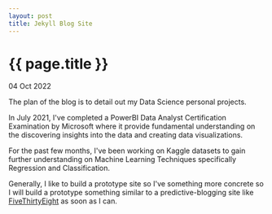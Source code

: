 ```yaml
---
layout: post
title: Jekyll Blog Site
---
```


{{ page.title }}
================

<p class="meta">04 Oct 2022</p>

The plan of the blog is to detail out my Data Science personal projects. 

In July 2021, I've completed a PowerBI Data Analyst Certification Examination by Microsoft where it provide fundamental understanding on the discovering insights into the data and creating data visualizations. 

For the past few months, I've been working on Kaggle datasets to gain further understanding on Machine Learning Techniques specifically Regression and Classification. 

Generally, I like to build a prototype site so I've something more concrete so I will build a prototype something similar to a predictive-blogging site like [FiveThirtyEight](https://fivethirtyeight.com/) as soon as I can. 